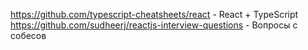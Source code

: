 https://github.com/typescript-cheatsheets/react - React + TypeScript
https://github.com/sudheerj/reactjs-interview-questions - Вопросы с собесов
